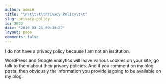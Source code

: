 ```yaml
---
author: admin
title: "\n\t\t\t\tPrivacy Policy\t\t"
slug: privacy-policy
id: 2022
date: '2019-03-21 09:38:27'
layout: page
comments: false
---
```


I do not have a privacy policy because I am not an institution.

WordPress and Google Analytics will leave various cookies on your site, go talk to them about their privacy policies. And if you comment on my blog posts, then obviously the information you provide is going to be available on my blog.
